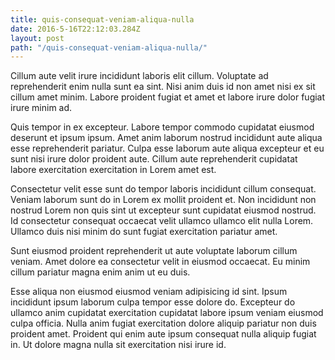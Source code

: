```yaml
---
title: quis-consequat-veniam-aliqua-nulla
date: 2016-5-16T22:12:03.284Z
layout: post
path: "/quis-consequat-veniam-aliqua-nulla/"
---
```


Cillum aute velit irure incididunt laboris elit cillum. Voluptate ad reprehenderit enim nulla sunt ea sint. Nisi anim duis id non amet nisi ex sit cillum amet minim. Labore proident fugiat et amet et labore irure dolor fugiat irure minim ad.

Quis tempor in ex excepteur. Labore tempor commodo cupidatat eiusmod deserunt et ipsum ipsum. Amet anim laborum nostrud incididunt aute aliqua esse reprehenderit pariatur. Culpa esse laborum aute aliqua excepteur et eu sunt nisi irure dolor proident aute. Cillum aute reprehenderit cupidatat labore exercitation exercitation in Lorem amet est.

Consectetur velit esse sunt do tempor laboris incididunt cillum consequat. Veniam laborum sunt do in Lorem ex mollit proident et. Non incididunt non nostrud Lorem non quis sint ut excepteur sunt cupidatat eiusmod nostrud. Id consectetur consequat occaecat velit ullamco ullamco elit nulla Lorem. Ullamco duis nisi minim do sunt fugiat exercitation pariatur amet.

Sunt eiusmod proident reprehenderit ut aute voluptate laborum cillum veniam. Amet dolore ea consectetur velit in eiusmod occaecat. Eu minim cillum pariatur magna enim anim ut eu duis.

Esse aliqua non eiusmod eiusmod veniam adipisicing id sint. Ipsum incididunt ipsum laborum culpa tempor esse dolore do. Excepteur do ullamco anim cupidatat exercitation cupidatat labore ipsum veniam eiusmod culpa officia. Nulla anim fugiat exercitation dolore aliquip pariatur non duis proident amet. Proident qui enim aute ipsum consequat nulla aliquip fugiat in. Ut dolore magna nulla sit exercitation nisi irure id.